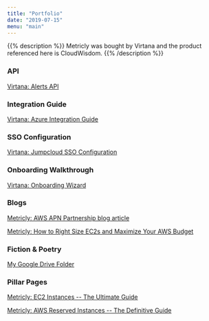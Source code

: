 ```yaml
---
title: "Portfolio"
date: "2019-07-15"
menu: "main"
---
```


{{% description %}}
 Metricly was bought by Virtana and the product referenced here is CloudWisdom.
{{% /description %}}

### API

 [Virtana: Alerts API][1]

### Integration Guide

[Virtana: Azure Integration Guide][2]

### SSO Configuration

 [Virtana: Jumpcloud SSO Configuration][3]

### Onboarding Walkthrough

[Virtana: Onboarding Wizard][4]

### Blogs

[Metricly: AWS APN Partnership blog article][5]

[Metricly: How to Right Size EC2s and Maximize Your AWS Budget][6]

### Fiction & Poetry

[My Google Drive Folder][7]

### Pillar Pages

[Metricly: EC2 Instances -- The Ultimate Guide][8]

[Metricly: AWS Reserved Instances -- The Definitive Guide][9]

[1]: https://docs.metricly.com/api/api-alerts/
[2]: https://docs.metricly.com/integrations/microsoft-azure/azure-installation/
[3]: https://docs.metricly.com/integrations/sso/sso-jumpcloud/
[4]: https://docs.metricly.com/getting-started/onboarding-wizard/
[5]: https://aws.amazon.com/blogs/apn/how-to-optimize-your-aws-workload-cost-with-capgemini-and-metricly/
[6]: https://www.metricly.com/right-size-aws-ec2/
[7]: https://drive.google.com/drive/folders/0B5Gnfy3Qu8qlOEM1LTBKQmtPNzA?usp=sharing
[8]: https://www.metricly.com/ec2-instances/
[9]: https://www.metricly.com/aws-reserved-instances/
